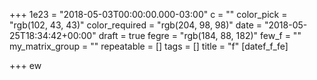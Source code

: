 +++
1e23 = "2018-05-03T00:00:00.000-03:00"
c = ""
color_pick = "rgb(102, 43, 43)"
color_required = "rgb(204, 98, 98)"
date = "2018-05-25T18:34:42+00:00"
draft = true
fegre = "rgb(184, 88, 182)"
few_f = ""
my_matrix_group = ""
repeatable = []
tags = []
title = "f"
[datef_f_fe]

+++
 ew